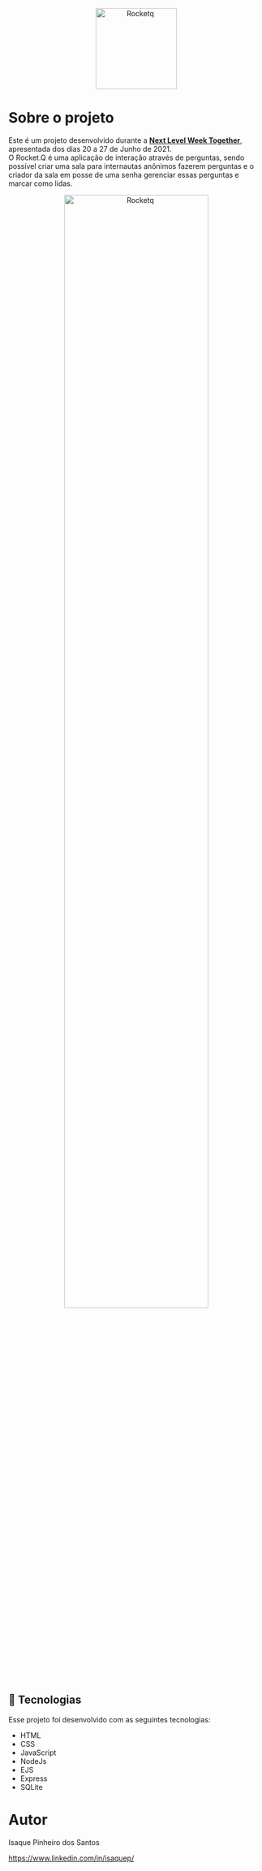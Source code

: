<p align="center">
  <img alt="Rocketq" src="https://github.com/rocketseat-education/nlw-06-discover/raw/main/.github/rocketq.png" width="160px">
</p>

# Sobre o projeto

Este é um projeto desenvolvido durante a **[Next Level Week Together](https://nextlevelweek.com/)**, apresentada dos dias 20 a 27 de Junho de 2021.
<br>
O Rocket.Q é uma aplicação de interação através de perguntas, sendo possível criar uma sala para internautas anônimos fazerem perguntas e o criador da sala em posse de uma senha gerenciar essas perguntas e marcar como lidas.

<p align="center">
  <img alt="Rocketq" src="https://github.com/rocketseat-education/nlw-06-discover/raw/main/.github/capa.png" width="75%">
</p>

## 🧪 Tecnologias

Esse projeto foi desenvolvido com as seguintes tecnologias:

- HTML
- CSS
- JavaScript
- NodeJs
- EJS
- Express
- SQLite

                                                                                                                                          
# Autor

Isaque Pinheiro dos Santos

https://www.linkedin.com/in/isaquep/
